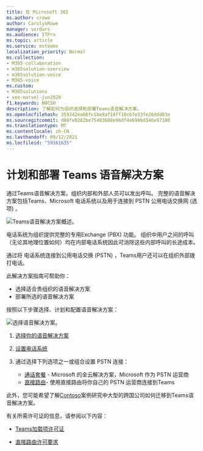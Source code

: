 ```yaml
---
title: 在 Microsoft 365
ms.author: crowe
author: CarolynRowe
manager: serdars
ms.audience: ITPro
ms.topic: article
ms.service: msteams
localization_priority: Normal
ms.collection:
- M365-collaboration
- m365solution-overview
- m365solution-voice
- M365-voice
ms.custom:
- M365solutions
- seo-marvel-jun2020
f1.keywords: NOCSH
description: 了解如何为组织选择和部署Teams语音解决方案。
ms.openlocfilehash: 359242ea66fc1be9af18ff10cb7e33fe26ddd83e
ms.sourcegitcommit: d08fe0282be75483608e96df4e6986d346e97180
ms.translationtype: MT
ms.contentlocale: zh-CN
ms.lasthandoff: 09/12/2021
ms.locfileid: "59161635"
---
```

# <a name="plan-and-deploy-a-teams-voice-solution"></a>计划和部署 Teams 语音解决方案

通过Teams语音解决方案，组织内部和外部人员可以发出呼叫。 完整的语音解决方案包括Teams、Microsoft 电话系统以及用于连接到 PSTN 公用电话交换网 (选项) 。

![Teams语音解决方案概述。](..\media\solutions-architecture-center\voice-concepts.png)

电话系统为组织提供完整的专用Exchange (PBX) 功能。 组织中用户之间的呼叫（无论其地理位置如何）均在内部电话系统因此可消除这些内部呼叫的长途成本。  

通过将 电话系统连接到公用电话交换 (PSTN) ，Teams用户还可以在组织外部拨打电话。

此解决方案指南可帮助你：

- 选择适合贵组织的语音解决方案
- 部署所选的语音解决方案

按照以下步骤选择、计划和配置语音解决方案：

![选择语音解决方案。](..\media\solutions-architecture-center\voice-solutions-overview-1.png)

1. [选择你的语音解决方案](/MicrosoftTeams/cloud-voice-landing-page?bc=%2fmicrosoft-365%2fsolutions%2fbreadcrumb%2ftoc.json&toc=%2fmicrosoft-365%2fsolutions%2ftoc.json)

2. [设置电话系统](/microsoftteams/setting-up-your-phone-system?bc=%2fmicrosoft-365%2fsolutions%2fbreadcrumb%2ftoc.json&toc=%2fmicrosoft-365%2fsolutions%2ftoc.json)

3. 通过选择下列选项之一或组合设置 PSTN 连接：
   - [通话套餐](/microsoftteams/set-up-calling-plans?bc=%2fmicrosoft-365%2fsolutions%2fbreadcrumb%2ftoc.json&toc=%2fmicrosoft-365%2fsolutions%2ftoc.json) - Microsoft 的全云解决方案，Microsoft 作为 PSTN 运营商
   - [直接路由](/microsoftteams/direct-routing-configure?bc=%2fmicrosoft-365%2fsolutions%2fbreadcrumb%2ftoc.json&toc=%2fmicrosoft-365%2fsolutions%2ftoc.json)- 使用直接路由将你自己的 PSTN 运营商连接到Teams 

此外，您可能希望了解[Contoso](/MicrosoftTeams/voice-case-study-overview?bc=%2fmicrosoft-365%2fsolutions%2fbreadcrumb%2ftoc.json&toc=%2fmicrosoft-365%2fsolutions%2ftoc.json)案例研究中大型的跨国公司如何迁移到Teams语音解决方案。

有关所需许可证的信息，请参阅以下内容：

- [Teams加载项许可证](/microsoftteams/teams-add-on-licensing/microsoft-teams-add-on-licensing?bc=%2fmicrosoft-365%2fsolutions%2fbreadcrumb%2ftoc.json&tabs=enterprise#what-voice-features-are-available-with-my-plan/toc.json)

- [直接路由许可要求](/microsoftteams/direct-routing-plan?bc=%2fmicrosoft-365%2fsolutions%2fbreadcrumb%2ftoc.json#licensing-and-other-requirements/toc.json)
